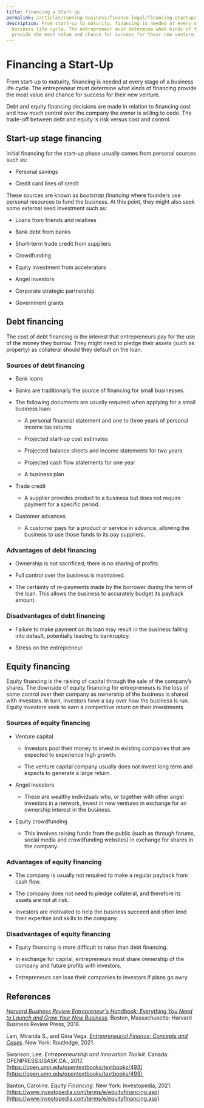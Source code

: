 ```yaml
---
title: Financing a Start Up
permalink: /articles/running-business/finance-legal/financing-startup/
description: From start-up to maturity, financing is needed at every stage of a
  business life cycle. The entrepreneur must determine what kinds of financing
  provide the most value and chance for success for their new venture.
---
```

# Financing a Start-Up  

From start-up to maturity, financing is needed at every stage of a business life cycle. The entrepreneur must determine what kinds of financing provide the most value and chance for success for their new venture.  

Debt and equity financing decisions are made in relation to financing cost and how much control over the company the owner is willing to cede. The trade-off between debt and equity is risk versus cost and control.  

## Start-up stage financing 

Initial financing for the start-up phase usually comes from personal sources such as: 

*   Personal savings 
    
*   Credit card lines of credit 
    
These sources are known as *bootstrap financing* where founders use personal resources to fund the business. At this point, they might also seek some external seed investment such as: 

*   Loans from friends and relatives 
    
*   Bank debt from banks 
    
*   Short-term trade credit from suppliers 
    
*   Crowdfunding 
    
*   Equity investment from accelerators 
    
*   Angel investors 
    
*   Corporate strategic partnership 
    
*   Government grants 
    

## Debt financing 

The cost of debt financing is the interest that entrepreneurs pay for the use of the money they borrow. They might need to pledge their assets (such as property) as collateral should they default on the loan.  

### Sources of debt financing 

-   Bank loans 
    

-   Banks are traditionally the source of financing for small businesses. 
    
-   The following documents are usually required when applying for a small business loan: 
    

	*   A personal financial statement and one to three years of personal income tax returns 
    
	*   Projected start-up cost estimates 
    

	*   Projected balance sheets and income statements for two years 
    
	*   Projected cash flow statements for one year 
    
	*   A business plan  
    

- Trade credit 
    
	*   A supplier provides product to a business but does not require payment for a specific period. 
    

-   Customer advances 
    

	*   A customer pays for a product or service in advance, allowing the business to use those funds to its pay suppliers. 
    

### Advantages of debt financing 

*   Ownership is not sacrificed; there is no sharing of profits. 
    
*   Full control over the business is maintained. 
    
*   The certainty of re-payments made by the borrower during the term of the loan. This allows the business to accurately budget its payback amount. 
    

### Disadvantages of debt financing 

*   Failure to make payment on its loan may result in the business falling into default, potentially leading to bankruptcy. 
    
*   Stress on the entrepreneur 
    

## Equity financing 

Equity financing is the raising of capital through the sale of the company’s shares. The downside of equity financing for entrepreneurs is the loss of some control over their company as ownership of the business is shared with investors. In turn, investors have a say over how the business is run. Equity investors seek to earn a competitive return on their investments.  

### Sources of equity financing 

-   Venture capital 
    

	*   Investors pool their money to invest in existing companies that are expected to experience high growth. 
    

	*   The venture capital company usually does not invest long term and expects to generate a large return.  
    

-   Angel investors 
    

	*   These are wealthy individuals who, or together with other angel investors in a network, invest in new ventures in exchange for an ownership interest in the business.  
    

-   Equity crowdfunding 
    

	*   This involves raising funds from the public (such as through forums, social media and crowdfunding websites) in exchange for shares in the company.  
 

### Advantages of equity financing 

*   The company is usually not required to make a regular payback from cash flow.  
    

*   The company does not need to pledge collateral, and therefore its assets are not at risk.  
    
*   Investors are motivated to help the business succeed and often lend their expertise and skills to the company.  
    

### Disadvantages of equity financing 

*   Equity financing is more difficult to raise than debt financing. 
    

*   In exchange for capital, entrepreneurs must share ownership of the company and future profits with investors. 
    
*   Entrepreneurs can lose their companies to investors if plans go awry. 
   

## References 

*[Harvard Business Review Entrepreneur's Handbook: Everything You Need to Launch and Grow Your New Business](https://nlb.overdrive.com/media/4986219)*. Boston, Massachusetts: Harvard Business Review Press, 2018. 

Lam, Miranda S., and Gina Vega. *[Entrepreneurial Finance: Concepts and Cases](https://catalogue.nlb.gov.sg/cgi-bin/spydus.exe/ENQ/WPAC/BIBENQ?SETLVL=1&BRN=205381735)*. New York: Routledge, 2021.  

Swanson, Lee. *Entrepreneurship and Innovation Toolkit*. Canada: OPENPRESS.USASK.CA., 2017. [https://open.umn.edu/opentextbooks/textbooks/493](https://open.umn.edu/opentextbooks/textbooks/493) 

Banton, Caroline. *Equity Financing.* New York: Investopedia, 2021. [https://www.investopedia.com/terms/e/equityfinancing.asp](https://www.investopedia.com/terms/e/equityfinancing.asp)